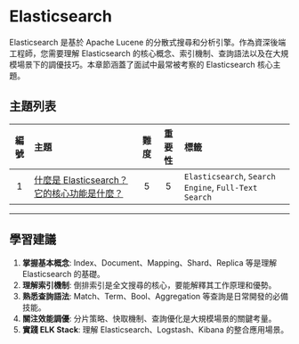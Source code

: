 # Elasticsearch

Elasticsearch 是基於 Apache Lucene 的分散式搜尋和分析引擎。作為資深後端工程師，您需要理解 Elasticsearch 的核心概念、索引機制、查詢語法以及在大規模場景下的調優技巧。本章節涵蓋了面試中最常被考察的 Elasticsearch 核心主題。

## 主題列表

| 編號 | 主題 | 難度 | 重要性 | 標籤 |
| :---: | :--- | :---: | :---: | :--- |
| 1 | [什麼是 Elasticsearch？它的核心功能是什麼？](./what_is_elasticsearch.md) | 5 | 5 | `Elasticsearch`, `Search Engine`, `Full-Text Search` |

---

## 學習建議

1.  **掌握基本概念**: Index、Document、Mapping、Shard、Replica 等是理解 Elasticsearch 的基礎。
2.  **理解索引機制**: 倒排索引是全文搜尋的核心，要能解釋其工作原理和優勢。
3.  **熟悉查詢語法**: Match、Term、Bool、Aggregation 等查詢是日常開發的必備技能。
4.  **關注效能調優**: 分片策略、快取機制、查詢優化是大規模場景的關鍵考量。
5.  **實踐 ELK Stack**: 理解 Elasticsearch、Logstash、Kibana 的整合應用場景。
